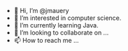 - 👋 Hi, I’m @jmauery
- 👀 I’m interested in computer science.
- 🌱 I’m currently learning Java.
- 💞️ I’m looking to collaborate on ...
- 📫 How to reach me ...

<!---
jmauery/jmauery is a ✨ special ✨ repository because its `README.md` (this file) appears on your GitHub profile.
You can click the Preview link to take a look at your changes.
--->
